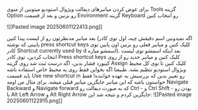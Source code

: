 برای عوض کردن میانبرهای دیفالت ویژوال استودیو میتونین از منوی Tools گزینه Option رو بزنین و بعد از قسمت Environment گزینه Keyboard رو انتخاب کنین

![[Pasted image 20250601122413.png]]

بعد میانبر مدنظرتون رو از لیست پیدا کنین (اگه نمیدونین اسم دقیقش چیه، اول توی کادر پایینی که نوشته press shortcut keys کلیک کنین و میانبر فعلی رو بزنین اون پایین توی کادر Shortcut currently used by d اسمشو میاره).
بعد اینکه اسمشو توی لیست انتخاب کردین، توی کادر Press shortcut keys کلیک کنین و میانبر جدید رو از روی کیبورد فشار بدین، اگه درست ثبت شد روی گزینه Assign کلیک کنین تا توی کل محیط ویژوال استودیو تنظیم بشه.
طبیعتا اگه بخواین فقط روی یه محیط خاص استفاده باشه باید قسمت Use new shortcut in رو تغییر بدین که بررسیش به عهده خواننده!
فقط حواستون باشه که این میانبر جایگزین میانبر قبلی میشه. برای مثال من اومد Navigate Backward و Navigate forward که به صورت دیفالت رو Ctrl - و Ctrl Shift -  بودن رو با Alt Left Arrow و Alt Right Arrow جایگزین کردم و نتیجه شد این:
![[Pasted image 20250601122915.png]]

